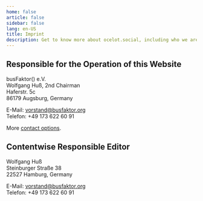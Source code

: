 ```yaml
---
home: false
article: false
sidebar: false
lang: en-US
title: Imprint
description: Get to know more about ocelot.social, including who we are and how to reach us. Check out our imprint for project information and contacts.
---
```


## Responsible for the Operation of this Website

busFaktor() e.V.  
Wolfgang Huß, 2nd Chairman  
Haferstr. 5c  
86179 Augsburg, Germany

E-Mail: <vorstand@busfaktor.org>  
Telefon: +49 173 622 60 91

More [contact options](/en/contact/).

## Contentwise Responsible Editor

Wolfgang Huß  
Steinburger Straße 38  
22527 Hamburg, Germany

E-Mail: <vorstand@busfaktor.org>  
Telefon: +49 173 622 60 91
